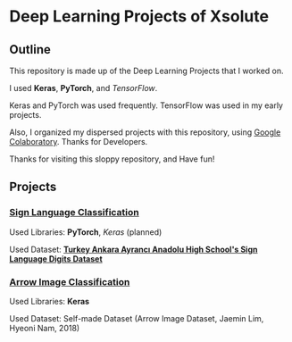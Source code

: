 # Deep Learning Projects of Xsolute

## Outline

This repository is made up of the Deep Learning Projects that I worked on.

I used **Keras**, **PyTorch**, and *TensorFlow*.

Keras and PyTorch was used frequently. TensorFlow was used in my early projects.

Also, I organized my dispersed projects with this repository, using [Google Colaboratory](https://colab.research.google.com). Thanks for Developers.

Thanks for visiting this sloppy repository, and Have fun!

## Projects

### [Sign Language Classification](https://github.com/Xsolute/DeepLearningNotebooks/tree/master/Projects/SignLanguage)

Used Libraries: **PyTorch**, *Keras* (planned)

Used Dataset: [**Turkey Ankara Ayrancı Anadolu High School's Sign Language Digits Dataset**](https://www.kaggle.com/ardamavi/sign-language-digits-dataset/home)

### [Arrow Image Classification](https://github.com/Xsolute/DeepLearningNotebooks/tree/master/Projects/ArrowClassification)

Used Libraries: **Keras**

Used Dataset: Self-made Dataset (Arrow Image Dataset, Jaemin Lim, Hyeoni Nam, 2018)
<!--stackedit_data:
eyJoaXN0b3J5IjpbLTg2NTk0ODg5MSwtMTk3NzEzOTU1OCw3Mz
A5OTgxMTZdfQ==
-->